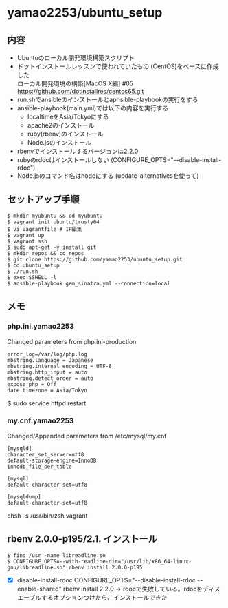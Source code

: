 # yamao2253/ubuntu_setup

## 内容
* Ubuntuのローカル開発環境構築スクリプト
* ドットインストールレッスンで使われていたもの (CentOS)をベースに作成した  
  ローカル開発環境の構築[MacOS X編] #05  
  https://github.com/dotinstallres/centos65.git
* run.shでansibleのインストールとapnsible-playbookの実行をする
* ansible-playbook(main.yml)では以下の内容を実行する
  - localtimeをAsia/Tokyoにする
  - apache2のインストール
  - ruby(rbenv)のインストール
  - Node.jsのインストール
* rbenvでインストールするバージョンは2.2.0
* rubyのrdocはインストールしない (CONFIGURE_OPTS="--disable-install-rdoc")
* Node.jsのコマンド名はnodeにする (update-alternativesを使って)

## セットアップ手順
    $ mkdir myubuntu && cd myubuntu
    $ vagrant init ubuntu/trusty64
    $ vi Vagrantfile # IP編集
    $ vagrant up
    $ vagrant ssh
    $ sudo apt-get -y install git
    $ mkdir repos && cd repos
    $ git clone https://github.com/yamao2253/ubuntu_setup.git
    $ cd ubuntu_setup
    $ ./run.sh
    $ exec $SHELL -l
    $ ansible-playbook gem_sinatra.yml --connection=local

## メモ
### php.ini.yamao2253
Changed parameters from php.ini-production

    error_log=/var/log/php.log
    mbstring.language = Japanese
    mbstring.internal_encoding = UTF-8
    mbstring.http_input = auto
    mbstring.detect_order = auto
    expose_php = Off
    date.timezone = Asia/Tokyo

$ sudo service httpd restart

### my.cnf.yamao2253
Changed/Appended parameters from /etc/mysql/my.cnf

    [mysqld] 
    character_set_server=utf8
    default-storage-engine=InnoDB
    innodb_file_per_table
    
    [mysql]
    default-character-set=utf8
    
    [mysqldump]
    default-character-set=utf8



chsh -s /usr/bin/zsh vagrant


## rbenv 2.0.0-p195/2.1. インストール
    $ find /usr -name libreadline.so
    $ CONFIGURE_OPTS=--with-readline-dir="/usr/lib/x86_64-linux-gnu/libreadline.so" rbenv install 2.0.0-p195

- [x] disable-install-rdoc
CONFIGURE_OPTS="--disable-install-rdoc --enable-shared" rbenv install 2.2.0
→ rdocで失敗している。rdocをディスエーブルするオプションつけたら、インストールできた
